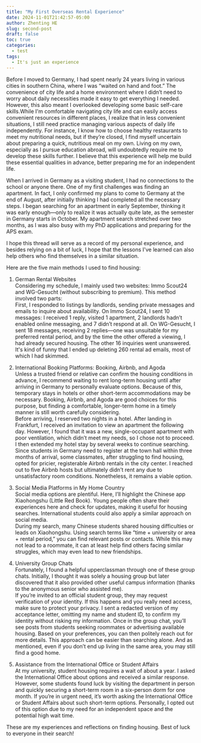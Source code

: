 ```yaml
---
title: "My First Overseas Rental Experience"
date: 2024-11-01T21:42:57-05:00
author: Zhenting HE
slug: second-post
draft: false
toc: true
categories:
  - test
tags:
  - It's just an experience
---
```


Before I moved to Germany, I had spent nearly 24 years living in various cities in southern China, where I was “waited on hand and foot.” The convenience of city life and a home environment where I didn’t need to worry about daily necessities made it easy to get everything I needed. However, this also meant I overlooked developing some basic self-care skills.While I'm comfortable navigating city life and can easily access convenient resources in different places, I realize that in less convenient situations, I still need practice managing various aspects of daily life independently. For instance, I know how to choose healthy restaurants to meet my nutritional needs, but if they’re closed, I find myself uncertain about preparing a quick, nutritious meal on my own. Living on my own, especially as I pursue education abroad, will undoubtedly require me to develop these skills further. I believe that this experience will help me build these essential qualities in advance, better preparing me for an independent life.

When I arrived in Germany as a visiting student, I had no connections to the school or anyone there. One of my first challenges was finding an apartment. In fact, I only confirmed my plans to come to Germany at the end of August, after initially thinking I had completed all the necessary steps. I began searching for an apartment in early September, thinking it was early enough—only to realize it was actually quite late, as the semester in Germany starts in October. My apartment search stretched over two months, as I was also busy with my PhD applications and preparing for the APS exam.

I hope this thread will serve as a record of my personal experience, and besides relying on a bit of luck, I hope that the lessons I've learned can also help others who find themselves in a similar situation.

Here are the five main methods I used to find housing:

1. German Rental Websites\
Considering my schedule, I mainly used two websites: Immo Scout24 and WG-Gesucht (without subscribing to premium). This method involved two parts:  \
First, I responded to listings by landlords, sending private messages and emails to inquire about availability. On Immo Scout24, I sent 10 messages: I received 1 reply, visited 1 apartment, 2 landlords hadn’t enabled online messaging, and 7 didn’t respond at all. On WG-Gesucht, I sent 18 messages, receiving 2 replies—one was unsuitable for my preferred rental period, and by the time the other offered a viewing, I had already secured housing. The other 16 inquiries went unanswered.\
It's kind of funny that I ended up deleting 260 rental ad emails, most of which I had skimmed.

2. International Booking Platforms: Booking, Airbnb, and Agoda\
Unless a trusted friend or relative can confirm the housing conditions in advance, I recommend waiting to rent long-term housing until after arriving in Germany to personally evaluate options. Because of this, temporary stays in hotels or other short-term accommodations may be necessary. Booking, Airbnb, and Agoda are good choices for this purpose, but finding a comfortable, longer-term home in a timely manner is still worth carefully considering.\
Before arriving, I reserved two nights in a hotel. After landing in Frankfurt, I received an invitation to view an apartment the following day. However, I found that it was a new, single-occupant apartment with poor ventilation, which didn’t meet my needs, so I chose not to proceed. I then extended my hotel stay by several weeks to continue searching. Since students in Germany need to register at the town hall within three months of arrival, some classmates, after struggling to find housing, opted for pricier, registerable Airbnb rentals in the city center. I reached out to five Airbnb hosts but ultimately didn’t rent any due to unsatisfactory room conditions. Nonetheless, it remains a viable option.

3. Social Media Platforms in My Home Country\
Social media options are plentiful. Here, I’ll highlight the Chinese app Xiaohongshu (Little Red Book). Young people often share their experiences here and check for updates, making it useful for housing searches. International students could also apply a similar approach on social media.\
During my search, many Chinese students shared housing difficulties or leads on Xiaohongshu. Using search terms like “time + university or area + rental period,” you can find relevant posts or contacts. While this may not lead to a roommate, it can at least help find others facing similar struggles, which may even lead to new friendships.

4. University Group Chats\
Fortunately, I found a helpful upperclassman through one of these group chats. Initially, I thought it was solely a housing group but later discovered that it also provided other useful campus information (thanks to the anonymous senior who assisted me).\
If you’re invited to an official student group, they may request verification of your identity. If this happens and you really need access, make sure to protect your privacy. I sent a redacted version of my acceptance letter, omitting my name and student ID, to confirm my identity without risking my information. Once in the group chat, you’ll see posts from students seeking roommates or advertising available housing. Based on your preferences, you can then politely reach out for more details. This approach can be easier than searching alone. And as mentioned, even if you don’t end up living in the same area, you may still find a good home.

 5. Assistance from the International Office or Student Affairs\
 At my university, student housing requires a wait of about a year. I asked the International Office about options and received a similar response. However, some students found luck by visiting the department in person and quickly securing a short-term room in a six-person dorm for one month. If you’re in urgent need, it’s worth asking the International Office or Student Affairs about such short-term options. Personally, I opted out of this option due to my need for an independent space and the potential high wait time.

These are my experiences and reflections on finding housing. Best of luck to everyone in their search!
